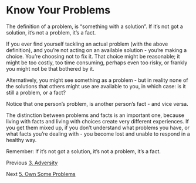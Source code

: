# Know Your Problems

The definition of a problem, is “something with a solution”. If it’s not got a solution, it’s not a problem, it’s a fact.

If you ever find yourself tackling an actual problem (with the above definition), and you’re not acting on an available solution - you’re making a choice. You’re choosing not to fix it. That choice might be reasonable; it might be too costly, too time consuming, perhaps even too risky, or frankly you might not be that bothered by it.

Alternatively, you might see something as a problem - but in reality none of the solutions that others might use are available to you, in which case: is it still a problem, or a fact?

Notice that one person’s problem, is another person’s fact - and vice versa.

The distinction between problems and facts is an important one, because living with facts and living with choices create very different experiences. If you get them mixed up, if you don’t understand what problems you have, or what facts you’re dealing with - you become lost and unable to respond in a healthy way.

Remember: If it’s not got a solution, it’s not a problem, it’s a fact.

Previous [3. Adversity](/Chapters/3-Adversity.md)

Next [5. Own Some Problems](/Chapters/5-Own-Some-Problems.md)